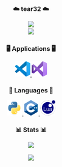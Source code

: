### <p align="center">☁️ tear32 ☁️</p>
<p align= "center">
  <img src="[https://komarev.com/ghpvc/?username=waxnet](https://komarev.com/ghpvc/?username=tear32)">
  <br>
  <img src="[https://img.shields.io/badge/-waxnet%230078-0078f2?style=flat&logo=Discord&logoColor=white](https://img.shields.io/badge/-tear34-0078f4?style=flat&logo=Discord&logoColor=white)https://img.shields.io/badge/-tear34-0078f4?style=flat&logo=Discord&logoColor=white">
</p>

### <p align="center">🖥 Applications 🖥</p>
<p align="center">
  <a href="https://visualstudio.microsoft.com/vs/community/" target="_blank" rel="noreferrer">
    <img src="https://raw.githubusercontent.com/devicons/devicon/master/icons/vscode/vscode-original.svg" alt="python" width="40" height="40">
  </a>
  <a href="https://visualstudio.microsoft.com/vs/community/" target="_blank" rel="noreferrer">
    <img src="https://raw.githubusercontent.com/devicons/devicon/master/icons/visualstudio/visualstudio-original.svg" alt="cpp" width="40" height="40">
  </a>
</p>

### <p align="center">📜 Languages 📜</p>
<p align= "center">
  <a href="https://www.python.org" target="_blank" rel="noreferrer">
    <img src="https://raw.githubusercontent.com/devicons/devicon/master/icons/python/python-original.svg" alt="python" width="40" height="40">
  </a>
  <a href="https://learn.microsoft.com/en-en/cpp" target="_blank" rel="noreferrer">
    <img src="https://raw.githubusercontent.com/devicons/devicon/master/icons/cplusplus/cplusplus-original.svg" alt="cpp" width="40" height="40">
  </a>
  <a href="https://www.lua.org" target="_blank" rel="noreferrer">
    <img src="https://raw.githubusercontent.com/devicons/devicon/master/icons/lua/lua-original.svg" alt="lua" width="40" height="40">
  </a>
</p>


### <p align="center">📊 Stats 📊</p>
<p align="center">
  <img src="https://github-readme-stats.vercel.app/api?username=tear32&count_private=true&show_icons=true&theme=dark">
</p>
<p align="center">
  <img src="https://github-readme-stats.vercel.app/api/top-langs/?username=tear32&layout=compact&theme=dark">
</p>
